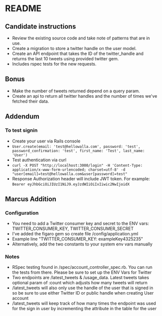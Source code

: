 # README

## Candidate instructions
- Review the existing source code and take note of patterns that are in use.
- Create a migration to store a twitter handle on the user model.
- Create an API endpoint that takes the ID of the twitter_handle and returns the last 10 tweets using provided twitter gem.
- Includes rspec tests for the new requests.
  
## Bonus
- Make the number of tweets returned depend on a query param.
- Create an api to return all twitter handles and the number of times we've fetched their data.

## Addendum
### To test signin
- Create your user via Rails console
- `User.create(email: 'test@hellowalla.com', password: 'test', password_confirmation: 'test', first_name: 'Test', last_name: 'User')`
- Test authentication via curl
- `curl -X POST "http://localhost:3000/login" -H 'Content-Type: application/x-www-form-urlencoded; charset=utf-8' -d "user[email]=test@hellowalla.com&user[password]=test"`
- Response Authorization header will include JWT token. For example: `Bearer eyJhbGciOiJIUzI1NiJ9.eyJzdWIiOiIxIiwic2NwIjoidX`

## Marcus Addition
### Configuration
- You need to add a Twitter consumer key and secret to the ENV vars: TWITTER_CONSUMER_KEY, TWITTER_CONSUMER_SECRET
- I've added the figaro gem so create file  /config/application.yml
- Example line "TWITTER_CONSUMER_KEY: exampleKey4325235"
- Alternatively, add the two constants to your system env vars manually

### Notes
- RSpec testing found in /spec/account_controller_spec.rb. You can run the tests from there. Please be sure to set up the ENV Vars for Twitter
- Two endpoints are /latest_tweets & /usage_data. Latest tweets takes optional param of :count which adjusts how many tweets will return
- /latest_tweets will also only use the handle of the user that is signed in so be sure to use either Twitter ID or public handle when creating User account
- /latest_tweets will keep track of how many times the endpoint was used for the sign in user by incrementing the attribute in the table for the user

